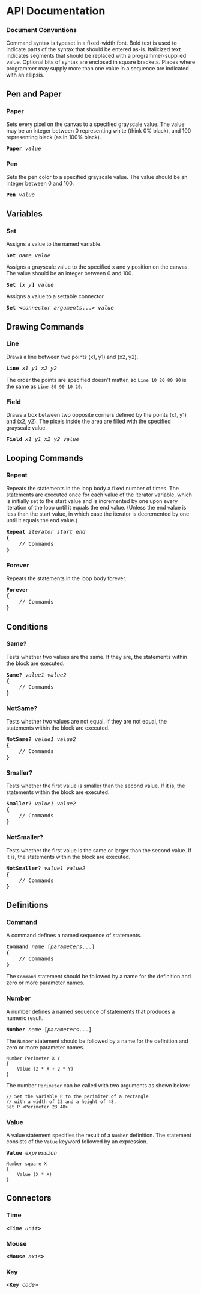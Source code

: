 # API Documentation

### Document Conventions

Command syntax is typeset in a fixed-width font. Bold text is used to indicate
parts of the syntax that should be entered as-is. Italicized text indicates
segments that should be replaced with a programmer-supplied value. Optional bits
of syntax are enclosed in square brackets. Places where programmer may supply
more than one value in a sequence are indicated with an ellipsis.


## Pen and Paper

### Paper

Sets every pixel on the canvas to a specified grayscale value. The value may
be an integer between 0 representing white (think 0% black), and 100 representing
black (as in 100% black).

<pre><strong>Paper</strong> <em>value</em></pre>

### Pen

Sets the pen color to a specified grayscale value. The value should be an integer
between 0 and 100.

<pre><strong>Pen</strong> <em>value</em></pre>


## Variables

### Set

Assigns a value to the named variable.

<pre><strong>Set</strong> <em>name</em> <em>value</em></pre>

Assigns a grayscale value to the specified x and y position on the canvas.
The value should be an integer between 0 and 100.

<pre><strong>Set [</strong><em>x</em> <em>y</em><strong>]</strong> <em>value</em></pre>

Assigns a value to a settable connector.

<pre><strong>Set &lt;</strong><em>connector</em> <em>arguments</em>...<strong>&gt;</strong> <em>value</em></pre>

## Drawing Commands

### Line

Draws a line between two points (x1, y1) and (x2, y2).

<pre><strong>Line</strong> <em>x1</em> <em>y1</em> <em>x2</em> <em>y2</em></pre>

The order the points are specified doesn't matter, so `Line 10 20 80 90` is the same
as `Line 80 90 10 20`.

### Field

Draws a box between two opposite corners defined by the points (x1, y1) and (x2, y2).
The pixels inside the area are filled with the specified grayscale value.

<pre><strong>Field</strong> <em>x1</em> <em>y1</em> <em>x2</em> <em>y2</em> <em>value</em></pre>

## Looping Commands

### Repeat

Repeats the statements in the loop body a fixed number of times. The statements
are executed once for each value of the iterator variable, which is initially
set to the start value and is incremented by one upon every iteration of the loop
until it equals the end value. (Unless the end value is less than the start value,
in which case the iterator is decremented by one until it equals the end value.)

<pre><strong>Repeat</strong> <em>iterator</em> <em>start</em> <em>end</em>
<strong>{</strong>
	// Commands
<strong>}</strong></pre>

### Forever

Repeats the statements in the loop body forever.

<pre><strong>Forever</strong>
<strong>{</strong>
	// Commands
<strong>}</strong></pre>


## Conditions

### Same?

Tests whether two values are the same. If they are, the statements within the
block are executed.

<pre><strong>Same?</strong> <em>value1</em> <em>value2</em>
<strong>{</strong>
	// Commands
<strong>}</strong></pre>

### NotSame?

Tests whether two values are not equal. If they are not equal, the statements
within the block are executed.

<pre><strong>NotSame?</strong> <em>value1</em> <em>value2</em>
<strong>{</strong>
	// Commands
<strong>}</strong></pre>

### Smaller?

Tests whether the first value is smaller than the second value. If it is,
the statements within the block are executed.

<pre><strong>Smaller?</strong> <em>value1</em> <em>value2</em>
<strong>{</strong>
	// Commands
<strong>}</strong></pre>

### NotSmaller?

Tests whether the first value is the same or larger than the second value.
If it is, the statements within the block are executed.

<pre><strong>NotSmaller?</strong> <em>value1</em> <em>value2</em>
<strong>{</strong>
	// Commands
<strong>}</strong></pre>


## Definitions

### Command

A command defines a named sequence of statements.

<pre><strong>Command</strong> <em>name</em> [<em>parameters</em>...]
<strong>{</strong>
	// Commands
<strong>}</strong></pre>

The `Command` statement should be followed by a name for the definition
and zero or more parameter names.

### Number

A number defines a named sequence of statements that produces a numeric result.
	
<pre><strong>Number</strong> <em>name</em> [<em>parameters</em>...]</pre>
	
The `Number` statement should be followed by a name for the definition and zero
or more parameter names.
	
```
Number Perimeter X Y
{
	Value (2 * X + 2 * Y)
}
```
	
The number `Perimeter` can be called with two arguments as shown below:

```
// Set the variable P to the perimiter of a rectangle
// with a width of 23 and a height of 48. 
Set P <Perimeter 23 48>
```

### Value

A value statement specifies the result of a `Number` definition.
The statement consists of the `Value` keyword followed by an expression.

<pre><strong>Value</strong> <em>expression</em></pre>

```
Number square X
{
    Value (X * X)
}
```


## Connectors

### Time

<pre><strong>&lt;Time</strong> <em>unit</em><strong>&gt;</strong></pre>


### Mouse

<pre><strong>&lt;Mouse</strong> <em>axis</em><strong>&gt;</strong></pre>

### Key

<pre><strong>&lt;Key</strong> <em>code</em><strong>&gt;</strong></pre>
